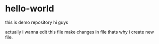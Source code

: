 # hello-world
this is demo repository
 hi guys 
 
 actually i wanna edit this file make changes in file thats why i create new file.
